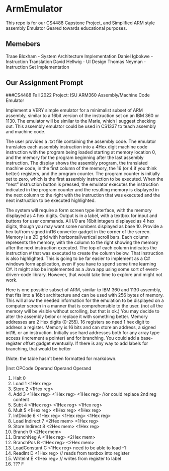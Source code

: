 # ArmEmulator
This repo is for our CS4488 Capstone Project, and Simplified ARM style assembly Emulator Geared towards educational purposes.

 

## Memebers
Traae Bloxham - System Architecture Implementation
Daniel Igbokwe - Instruction Translation
David Hellwig - UI Design 
Thomas Neyman - Instruction Set Implementation


## Our Assignment Prompt

###CS4488 Fall 2022 Project: ISU ARM360 Assembly/Machine Code Emulator

Implement a VERY simple emulator for a minimalist subset of ARM assembly, similar to a 16bit version of the instruction set on an IBM 360 or 1130. The emulator will be similar to the Marie, which I suggest checking out.  This assembly emulator could be used in CS1337 to teach assembly and machine code.

The user provides a .txt file containing the assembly code. The emulator translates each assembly instruction into a 4Hex digit machine code instruction with the program being loaded starting at memory location 0, and the memory for the program beginning after the last assembly instruction. The display shows the assembly program, the translated machine code, in the first column of the memory, the 16 (or 4 if you think better) registers, and the program counter. The program counter is initially set to zero, which is the first assembly instruction to be executed.   When the “next” instruction button is pressed, the emulator executes the instruction indicated in the program counter and the resulting memory is displayed in the next column to the right with the instruction that was executed and the next instruction to be executed highlighted. 

The system will require a form screen type interface, with the memory displayed as 4 hex digits. Output is in a label, with a textbox for input and buttons for user commands. All I/0 are 16bit integers displayed as 4 hex digits, though you may want some numbers displayed as base 10. Provide a hex to/from signed int16 converter gadget in the corner of the screen. Memory is a 2D grid with horizontal/vertical scroll bars. Each column represents the memory, with the column to the right showing the memory after the next instruction executed. The top of each column indicates the instruction # that was executed to create the column below. That instruction is also highlighted. This is going to be far easier to implement as a C# windows form application, even if you have to spend some time learning C#. It might also be implemented as a Java app using some sort of event-driven-code library. However, that would take time to explore and might not work.

Here is one possible subset of ARM, similar to IBM 360 and 1130 assembly, that fits into a 16bit architecture and can be used with 256 bytes of memory. This will allow the needed information for the emulation to be displayed on a computer screen in a manner that is comprehensible to the user. (not all the memory will be visible without scrolling, but that is ok.) You may decide to alter the assembly belor or replace it with something better. Memory addresses are 2 Hex digits (0-255). 16 registers so need 1 hex digit to address a register. Memory is 16 bits and can store an address, a signed int16, or an instruction. Initially use hard addresses both for any array type access (increment a pointer) and for branching. You could add a base-register offset gadget eventually. If there is any way to add labels for branching, that would be better

(Note: the table hasn't been formatted for markdown.

|Inst	 OPCode	Operand	Operand	Operand
1.	Halt 		0	
2.	Load		1	<Hex mem> 	<1Hex reg>
3.	Store		2	<Hex mem>	<1Hex reg>
4.	Add		3	<1Hex reg>	<1Hex reg>	<1Hex reg>	//or could replace 2nd reg content
5.	Subt		4	<1Hex reg>	<1Hex reg>	<1Hex reg>	
6.	Mult		5	<1Hex reg>	<1Hex reg>	<1Hex reg>    
7.	IntDivide	6	<1Hex reg>	<1Hex reg>	<1Hex reg>
8.	Load Indirect	7	<2Hex mem> 	<1Hex reg>
9.	Store Indirect	8	<2Hex mem> 	<1Hex reg>
10.	Branch		9	<2Hex mem>
11.	BranchNeg	A	<1Hex reg>	<2Hex mem>	
12.	BranchPos	B	<1Hex reg>	<2Hex mem>
13.	LoadConstant	C	<1Hex reg>	need to be able to load -1
14.	ReadInt	D	<1Hex reg>				// reads from textbox into register 
15.	WriteInt	E	<1Hex reg>				// writes from register to label
16.	???		F
